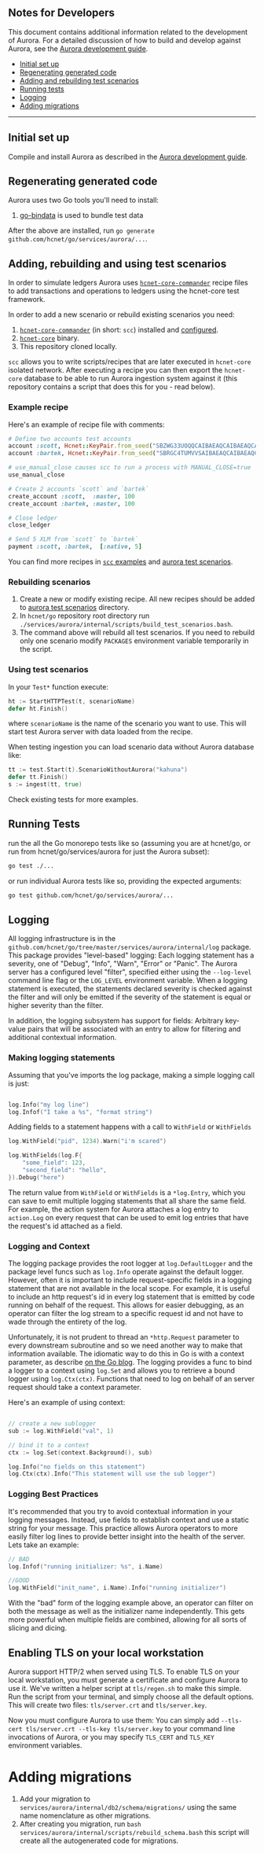 ## Notes for Developers

This document contains additional information related to the development of Aurora. For a detailed discussion of how to build and develop against Aurora, see the [Aurora development guide](developing.md).

- [Initial set up](#setup)
- [Regenerating generated code](#regen)
- [Adding and rebuilding test scenarios](#scenarios)
- [Running tests](#tests)
- [Logging](#logging)
- [Adding migrations](#migrations)


---
## <a name="setup"></a> Initial set up
Compile and install Aurora as described in the [Aurora development guide](developing.md).

## <a name="regen"></a> Regenerating generated code

Aurora uses two Go tools you'll need to install:
1. [go-bindata](github.com/kevinburke/go-bindata) is used to bundle test data

After the above are installed, run `go generate github.com/hcnet/go/services/aurora/...`.

## <a name="scenarios"></a> Adding, rebuilding and using test scenarios

In order to simulate ledgers Aurora uses [`hcnet-core-commander`](https://github.com/hcnet/hcnet_core_commander) recipe files to add transactions and operations to ledgers using the hcnet-core test framework.

In order to add a new scenario or rebuild existing scenarios you need:

1. [`hcnet-core-commander`](https://github.com/hcnet/hcnet_core_commander) (in short: `scc`) installed and [configured](https://github.com/hcnet/hcnet_core_commander#assumptions-about-environment).
2. [`hcnet-core`](https://github.com/hcnet/hcnet-core) binary.
3. This repository cloned locally.

`scc` allows you to write scripts/recipes that are later executed in `hcnet-core` isolated network. After executing a recipe you can then export the `hcnet-core` database to be able to run Aurora ingestion system against it (this repository contains a script that does this for you - read below).

### Example recipe

Here's an example of recipe file with comments:
```rb
# Define two accounts test accounts
account :scott, Hcnet::KeyPair.from_seed("SBZWG33UOQQCAIBAEAQCAIBAEAQCAIBAEAQCAIBAEAQCAIBAEAQCAPSA")
account :bartek, Hcnet::KeyPair.from_seed("SBRGC4TUMVVSAIBAEAQCAIBAEAQCAIBAEAQCAIBAEAQCAIBAEAQCBDHV")

# use_manual_close causes scc to run a process with MANUAL_CLOSE=true
use_manual_close

# Create 2 accounts `scott` and `bartek`
create_account :scott,  :master, 100
create_account :bartek, :master, 100

# Close ledger
close_ledger

# Send 5 XLM from `scott` to `bartek`
payment :scott, :bartek,  [:native, 5]
```

You can find more recipes in [`scc` examples](https://github.com/hcnet/hcnet_core_commander/tree/84d5ffb97202ecc3a0ed34a739c98e69536c0c2c/examples) and [aurora test scenarios](https://github.com/hcnet/go/tree/master/services/aurora/internal/test/scenarios).

### Rebuilding scenarios

1. Create a new or modify existing recipe. All new recipes should be added to [aurora test scenarios](https://github.com/hcnet/go/tree/master/services/aurora/internal/test/scenarios) directory.
2. In `hcnet/go` repository root directory run `./services/aurora/internal/scripts/build_test_scenarios.bash`.
3. The command above will rebuild all test scenarios. If you need to rebuild only one scenario modify `PACKAGES` environment variable temporarily in the script.

### Using test scenarios

In your `Test*` function execute:

```go
ht := StartHTTPTest(t, scenarioName)
defer ht.Finish()
```
where `scenarioName` is the name of the scenario you want to use. This will start test Aurora server with data loaded from the recipe.

When testing ingestion you can load scenario data without Aurora database like:

```go
tt := test.Start(t).ScenarioWithoutAurora("kahuna")
defer tt.Finish()
s := ingest(tt, true)
```

Check existing tests for more examples.

## <a name="tests"></a> Running Tests

run the all the Go monorepo tests like so (assuming you are at hcnet/go, or run from hcnet/go/services/aurora for just the Aurora subset):

```bash
go test ./...
```

or run individual Aurora tests like so, providing the expected arguments:

```bash
go test github.com/hcnet/go/services/aurora/...
```

## <a name="logging"></a> Logging

All logging infrastructure is in the `github.com/hcnet/go/tree/master/services/aurora/internal/log` package.  This package provides "level-based" logging:  Each logging statement has a severity, one of "Debug", "Info", "Warn", "Error" or "Panic".  The Aurora server has a configured level "filter", specified either using the `--log-level` command line flag or the `LOG_LEVEL` environment variable.  When a logging statement is executed, the statements declared severity is checked against the filter and will only be emitted if the severity of the statement is equal or higher severity than the filter.

In addition, the logging subsystem has support for fields: Arbitrary key-value pairs that will be associated with an entry to allow for filtering and additional contextual information.

### Making logging statements

Assuming that you've imports the log package, making a simple logging call is just:

```go

log.Info("my log line")
log.Infof("I take a %s", "format string")

```

Adding fields to a statement happens with a call to `WithField` or `WithFields`

```go
log.WithField("pid", 1234).Warn("i'm scared")

log.WithFields(log.F{
	"some_field": 123,
	"second_field": "hello",
}).Debug("here")
```

The return value from `WithField` or `WithFields` is a `*log.Entry`, which you can save to emit multiple logging
statements that all share the same field.  For example, the action system for Aurora attaches a log entry to `action.Log` on every request that can be used to emit log entries that have the request's id attached as a field.

### Logging and Context

The logging package provides the root logger at `log.DefaultLogger` and the package level funcs such as `log.Info` operate against the default logger.  However, often it is important to include request-specific fields in a logging statement that are not available in the local scope.  For example, it is useful to include an http request's id in every log statement that is emitted by code running on behalf of the request.  This allows for easier debugging, as an operator can filter the log stream to a specific request id and not have to wade through the entirety of the log.

Unfortunately, it is not prudent to thread an `*http.Request` parameter to every downstream subroutine and so we need another way to make that information available.  The idiomatic way to do this in Go is with a context parameter, as describe [on the Go blog](https://blog.golang.org/context).  The logging provides a func to bind a logger to a context using `log.Set` and allows you to retrieve a bound logger using `log.Ctx(ctx)`.  Functions that need to log on behalf of an server request should take a context parameter.

Here's an example of using context:

```go

// create a new sublogger
sub := log.WithField("val", 1)

// bind it to a context
ctx := log.Set(context.Background(), sub)

log.Info("no fields on this statement")
log.Ctx(ctx).Info("This statement will use the sub logger")

```

### Logging Best Practices

It's recommended that you try to avoid contextual information in your logging messages.  Instead, use fields to establish context and use a static string for your message.  This practice allows Aurora operators to more easily filter log lines to provide better insight into the health of the server.  Lets take an example:

```go
// BAD
log.Infof("running initializer: %s", i.Name)

//GOOD
log.WithField("init_name", i.Name).Info("running initializer")
```

With the "bad" form of the logging example above, an operator can filter on both the message as well as the initializer name independently.  This gets more powerful when multiple fields are combined, allowing for all sorts of slicing and dicing.


## <a name="TLS"></a> Enabling TLS on your local workstation

Aurora support HTTP/2 when served using TLS.  To enable TLS on your local workstation, you must generate a certificate and configure Aurora to use it.  We've written a helper script at `tls/regen.sh` to make this simple.  Run the script from your terminal, and simply choose all the default options.  This will create two files: `tls/server.crt` and `tls/server.key`.

Now you must configure Aurora to use them: You can simply add `--tls-cert tls/server.crt --tls-key tls/server.key` to your command line invocations of Aurora, or you may specify `TLS_CERT` and `TLS_KEY` environment variables.

# <a name="migrations"></a> Adding migrations
1. Add your migration to `services/aurora/internal/db2/schema/migrations/` using the same name nomenclature as other migrations.
2. After creating you migration, run `bash services/aurora/internal/scripts/rebuild_schema.bash` this script will create all the autogenerated code for migrations.
